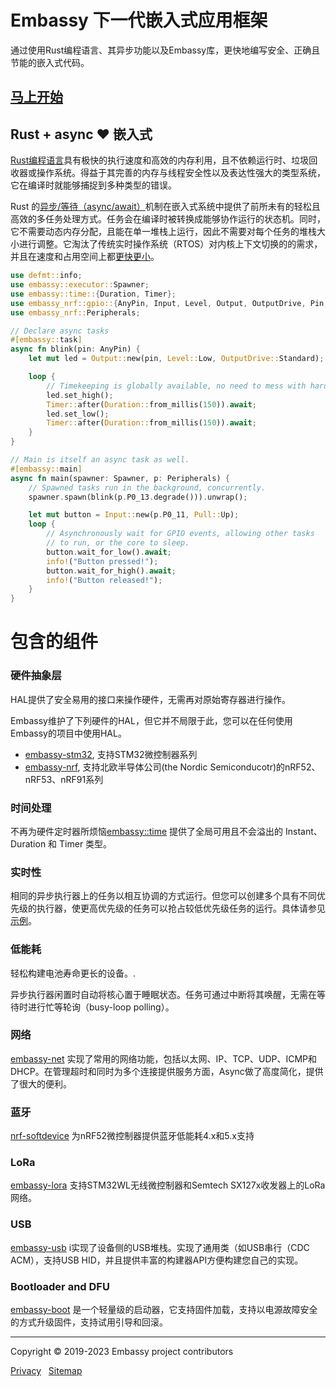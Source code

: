 # Embassy 下一代嵌入式应用框架
通过使用Rust编程语言、其异步功能以及Embassy库，更快地编写安全、正确且节能的嵌入式代码。

## [马上开始](https://embassy.dev/book/dev/getting_started.html)

## Rust + async ❤️ 嵌入式

[Rust编程语言](https://www.rust-lang.org/)具有极快的执行速度和高效的内存利用，且不依赖运行时、垃圾回收器或操作系统。得益于其完善的内存与线程安全性以及表达性强大的类型系统，它在编译时就能够捕捉到多种类型的错误。

Rust 的[异步/等待（async/await）](https://rust-lang.github.io/async-book/)机制在嵌入式系统中提供了前所未有的轻松且高效的多任务处理方式。任务会在编译时被转换成能够协作运行的状态机。同时，它不需要动态内存分配，且能在单一堆栈上运行，因此不需要对每个任务的堆栈大小进行调整。它淘汰了传统实时操作系统（RTOS）对内核上下文切换的的需求，并且在速度和占用空间上都[更快更小](https://tweedegolf.nl/en/blog/65/async-rust-vs-rtos-showdown)。

```rust
use defmt::info;
use embassy::executor::Spawner;
use embassy::time::{Duration, Timer};
use embassy_nrf::gpio::{AnyPin, Input, Level, Output, OutputDrive, Pin, Pull};
use embassy_nrf::Peripherals;

// Declare async tasks
#[embassy::task]
async fn blink(pin: AnyPin) {
    let mut led = Output::new(pin, Level::Low, OutputDrive::Standard);

    loop {
        // Timekeeping is globally available, no need to mess with hardware timers.
        led.set_high();
        Timer::after(Duration::from_millis(150)).await;
        led.set_low();
        Timer::after(Duration::from_millis(150)).await;
    }
}

// Main is itself an async task as well.
#[embassy::main]
async fn main(spawner: Spawner, p: Peripherals) {
    // Spawned tasks run in the background, concurrently.
    spawner.spawn(blink(p.P0_13.degrade())).unwrap();

    let mut button = Input::new(p.P0_11, Pull::Up);
    loop {
        // Asynchronously wait for GPIO events, allowing other tasks
        // to run, or the core to sleep.
        button.wait_for_low().await;
        info!("Button pressed!");
        button.wait_for_high().await;
        info!("Button released!");
    }
}
```

# 包含的组件

### 硬件抽象层

HAL提供了安全易用的接口来操作硬件，无需再对原始寄存器进行操作。

Embassy维护了下列硬件的HAL，但它并不局限于此，您可以在任何使用Embassy的项目中使用HAL。

* [embassy-stm32](https://docs.embassy.dev/embassy-stm32/), 支持STM32微控制器系列
* [embassy-nrf](https://docs.embassy.dev/embassy-nrf/), 支持北欧半导体公司\(the Nordic Semiconducotr\)的nRF52、nRF53、nRF91系列

### 时间处理

不再为硬件定时器所烦恼[embassy::time](https://docs.embassy.dev/embassy-time/) 提供了全局可用且不会溢出的 Instant、Duration 和 Timer 类型。

### 实时性

相同的异步执行器上的任务以相互协调的方式运行。但您可以创建多个具有不同优先级的执行器，使更高优先级的任务可以抢占较低优先级任务的运行。具体请参见[示例](https://github.com/embassy-rs/embassy/blob/master/examples/nrf52840/src/bin/multiprio.rs)。

### 低能耗

轻松构建电池寿命更长的设备。.

异步执行器闲置时自动将核心置于睡眠状态。任务可通过中断将其唤醒，无需在等待时进行忙等轮询（busy-loop polling）。

### 网络

[embassy-net](https://docs.embassy.dev/embassy-net/) 实现了常用的网络功能，包括以太网、IP、TCP、UDP、ICMP和DHCP。在管理超时和同时为多个连接提供服务方面，Async做了高度简化，提供了很大的便利。

### 蓝牙

[nrf-softdevice](https://github.com/embassy-rs/nrf-softdevice) 为nRF52微控制器提供蓝牙低能耗4.x和5.x支持

### LoRa

[embassy-lora](https://docs.embassy.dev/embassy-lora/) 支持STM32WL无线微控制器和Semtech SX127x收发器上的LoRa网络。

### USB

[embassy-usb](https://docs.embassy.dev/embassy-usb/) i实现了设备侧的USB堆栈。实现了通用类（如USB串行（CDC ACM），支持USB HID，并且提供丰富的构建器API方便构建您自己的实现。

### Bootloader and DFU

[embassy-boot](https://github.com/embassy-rs/embassy/tree/master/embassy-boot) 是一个轻量级的启动器，它支持固件加载，支持以电源故障安全的方式升级固件，支持试用引导和回滚。

* * *

Copyright © 2019-2023 Embassy project contributors

[Privacy](https://embassy.dev/privacy/)   [Sitemap](https://embassy.dev/sitemap.xml)